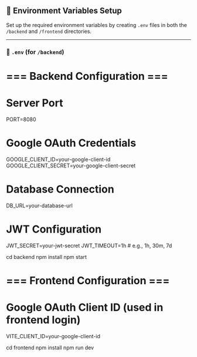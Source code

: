 ## 🔐 Environment Variables Setup

Set up the required environment variables by creating `.env` files in both the `/backend` and `/frontend` directories.

---

### 📄 `.env` (for `/backend`)


# === Backend Configuration ===

# Server Port
PORT=8080

# Google OAuth Credentials
GOOGLE_CLIENT_ID=your-google-client-id
GOOGLE_CLIENT_SECRET=your-google-client-secret

# Database Connection
DB_URL=your-database-url

# JWT Configuration
JWT_SECRET=your-jwt-secret
JWT_TIMEOUT=1h  # e.g., 1h, 30m, 7d


cd backend
npm install
npm start



# === Frontend Configuration ===

# Google OAuth Client ID (used in frontend login)
VITE_CLIENT_ID=your-google-client-id


cd frontend
npm install
npm run dev
